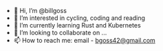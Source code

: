- 👋 Hi, I’m @billgoss
- 👀 I’m interested in cycling, coding and reading
- 🌱 I’m currently learning Rust and Kubernetes
- 💞️ I’m looking to collaborate on ...
- 📫 How to reach me:  email - bgoss42@gmail.com

<!---
billgoss/billgoss is a ✨ special ✨ repository because its `README.md` (this file) appears on your GitHub profile.
You can click the Preview link to take a look at your changes.
--->
